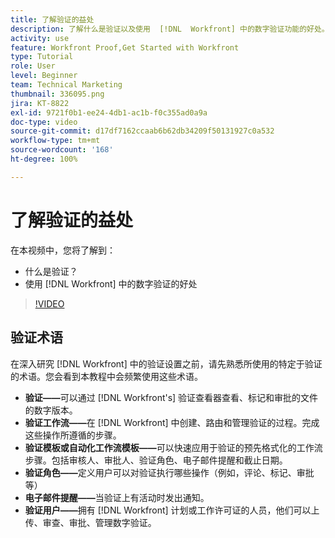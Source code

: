 ```yaml
---
title: 了解验证的益处
description: 了解什么是验证以及使用  [!DNL  Workfront] 中的数字验证功能的好处。
activity: use
feature: Workfront Proof,Get Started with Workfront
type: Tutorial
role: User
level: Beginner
team: Technical Marketing
thumbnail: 336095.png
jira: KT-8822
exl-id: 9721f0b1-ee24-4db1-ac1b-f0c355ad0a9a
doc-type: video
source-git-commit: d17df7162ccaab6b62db34209f50131927c0a532
workflow-type: tm+mt
source-wordcount: '168'
ht-degree: 100%

---
```


# 了解验证的益处

在本视频中，您将了解到：

* 什么是验证？
* 使用 [!DNL Workfront] 中的数字验证的好处

>[!VIDEO](https://video.tv.adobe.com/v/336095/?quality=12&learn=on&enablevpops)

## 验证术语

在深入研究 [!DNL  Workfront] 中的验证设置之前，请先熟悉所使用的特定于验证的术语。您会看到本教程中会频繁使用这些术语。

* **验证——**&#x200B;可以通过 [!DNL Workfront's] 验证查看器查看、标记和审批的文件的数字版本。
* **验证工作流——**&#x200B;在 [!DNL Workfront] 中创建、路由和管理验证的过程。完成这些操作所遵循的步骤。
* **验证模板或自动化工作流模板——**&#x200B;可以快速应用于验证的预先格式化的工作流步骤。包括审核人、审批人、验证角色、电子邮件提醒和截止日期。
* **验证角色——**&#x200B;定义用户可以对验证执行哪些操作（例如，评论、标记、审批等）
* **电子邮件提醒——**&#x200B;当验证上有活动时发出通知。
* **验证用户——**&#x200B;拥有 [!DNL Workfront] 计划或工作许可证的人员，他们可以上传、审查、审批、管理数字验证。

